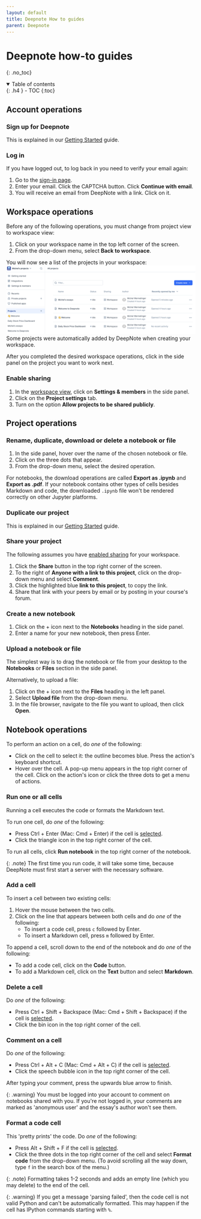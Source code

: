 ```yaml
---
layout: default
title: Deepnote How to guides
parent: Deepnote
---
```

# Deepnote how-to guides
{: .no_toc}

<details open markdown="block">
  <summary>
    Table of contents
  </summary>
  {: .h4 }
- TOC
{:toc}
</details>

## Account operations

### Sign up for Deepnote
This is explained in our [Getting Started]({{site.baseurl}}/getting-started#create-a-deepnote-account) guide.

### Log in
If you have logged out, to log back in you need to verify your email again:

1. Go to the [sign-in page](https://deepnote.com/sign-in).
2. Enter your email. Click the CAPTCHA button. Click **Continue with email**.
3. You will receive an email from DeepNote with a link. Click on it.

## Workspace operations
Before any of the following operations, you must change from project view to workspace view:
1. Click on your workspace name in the top left corner of the screen.
2. From the drop-down menu, select **Back to workspace**.

You will now see a list of the projects in your workspace:
![Workspace view](workspace-view.png)
Some projects were automatically added by DeepNote when creating your workspace.

After you completed the desired workspace operations, click in the side panel
on the project you want to work next.

### Enable sharing
1. In the [workspace view](#workspace-operations), click on **Settings & members** in the side panel.
2. Click on the **Project settings** tab.
3. Turn on the option **Allow projects to be shared publicly**.

<!-- ## Create a new workspace
1. Click the drop-down menu in the top left corner labelled with the workspace name.
2. In the drop-down menu, click the + icon next to the email address associated with your
   account.
3. Select your workspace plan.
4. Enter a name for your workspace, and select the appropriate option for what it will be used
   for.
5. Click **continue**.
6. Invite members to the workspace if applicable.
7. Click **Create workspace**. -->

## Project operations

### Rename, duplicate, download or delete a notebook or file
1. In the side panel, hover over the name of the chosen notebook or file.
2. Click on the three dots that appear.
3. From the drop-down menu, select the desired operation.

For notebooks, the download operations are called **Export as .ipynb** and **Export as .pdf**.
If your notebook contains other types of cells besides Markdown and code,
the downloaded `.ipynb` file won't be rendered correctly on other Jupyter platforms.

### Duplicate our project
This is explained in our [Getting Started]({{site.baseurl}}/getting-started#duplicate-our-project) guide.

### Share your project
The following assumes you have [enabled sharing](#enable-sharing) for your workspace.
1. Click the **Share** button in the top right corner of the screen.
2. To the right of **Anyone with a link to this project**, click on the drop-down menu and select **Comment**.
3. Click the highlighted blue **link to this project**, to copy the link.
4. Share that link with your peers by email or by posting in your course's forum.

### Create a new notebook
1. Click on the + icon next to the **Notebooks** heading in the side panel.
2. Enter a name for your new notebook, then press Enter.

### Upload a notebook or file
The simplest way is to drag the notebook or file from your desktop to
the **Notebooks** or **Files** section in the side panel.

Alternatively, to upload a file:
1. Click on the + icon next to the **Files** heading in the left panel.
2. Select **Upload file** from the drop-down menu.
3. In the file browser, navigate to the file you want to upload, then click **Open**.

## Notebook operations

To perform an action on a cell, do *one* of the following:
- Click on the cell to select it: the outline becomes blue. Press the action's keyboard shortcut.
- Hover over the cell. A pop-up menu appears in the top right corner of the cell.
  Click on the action's icon or click the three dots to get a menu of actions.

### Run one or all cells
Running a cell executes the code or formats the Markdown text.

To run one cell, do *one* of the following:
- Press Ctrl + Enter (Mac: Cmd + Enter) if the cell is [selected](#notebook-operations).
- Click the triangle icon in the top right corner of the cell.

To run all cells, click **Run notebook** in the top right corner of the notebook.

{: .note}
The first time you run code, it will take some time, because
DeepNote must first start a server with the necessary software.

### Add a cell
To insert a cell between two existing cells:
1. Hover the mouse between the two cells.
2. Click on the line that appears between both cells and do *one* of the following:
   - To insert a code cell, press `c` followed by Enter.
   - To insert a Markdown cell, press `m` followed by Enter.

To append a cell, scroll down to the end of the notebook and do *one* of the following:
- To add a code cell, click on the **Code** button.
- To add a Markdown cell, click on the **Text** button and select **Markdown**.

### Delete a cell
Do *one* of the following:
- Press Ctrl + Shift + Backspace (Mac: Cmd + Shift + Backspace) if the cell is [selected](#notebook-operations).
- Click the bin icon in the top right corner of the cell.

### Comment on a cell
Do *one* of the following:
- Press Ctrl + Alt + C (Mac: Cmd + Alt + C) if the cell is [selected](#notebook-operations).
- Click the speech bubble icon in the top right corner of the cell.

After typing your comment, press the upwards blue arrow to finish.

{: .warning}
You must be logged into your account to comment on notebooks shared with you.
If you're not logged in, your comments are marked as 'anonymous user' and
the essay's author won't see them.

### Format a code cell
This 'pretty prints' the code. Do *one* of the following:
- Press Alt + Shift + F if the cell is [selected](#notebook-operations).
- Click the three dots in the top right corner of the cell and
  select **Format code** from the drop-down menu.
  (To avoid scrolling all the way down, type `f` in the search box of the menu.)

{: .note}
Formatting takes 1-2 seconds and adds an empty line (which you may delete)
to the end of the cell.

{: .warning}
If you get a message 'parsing failed',
then the code cell is not valid Python and can't be automatically formatted.
This may happen if the cell has IPython commands starting with `%`.